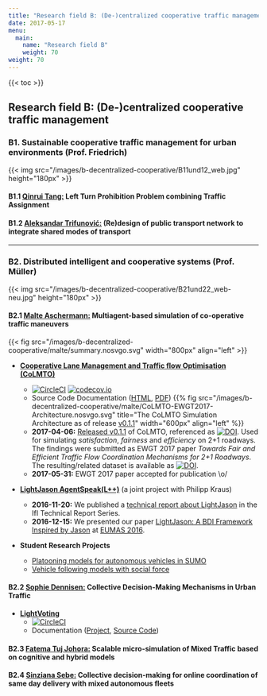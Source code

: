 ```yaml
---
title: "Research field B: (De-)centralized cooperative traffic management"
date: 2017-05-17
menu:
  main:
    name: "Research field B"
    weight: 70
weight: 70
---
```


{{< toc >}}

## Research field B: (De-&#x2060;)centralized cooperative traffic management

### B1. Sustainable cooperative traffic management for urban environments (Prof. Friedrich)

{{< img src="/images/b-decentralized-cooperative/B11und12_web.jpg" height="180px" >}}

#### B1.1 [Qinrui Tang:](.) Left Turn Prohibition Problem combining Traffic Assignment

#### B1.2 [Aleksandar Trifunović:](.) (Re)design of public transport network to integrate shared modes of transport

---

### B2. Distributed intelligent and cooperative systems (Prof. Müller)

{{< img src="/images/b-decentralized-cooperative/B21und22_web-neu.jpg" height="180px" >}}

#### B2.1 [Malte Aschermann:](https://github.com/masc) Multiagent-based simulation of co-operative traffic maneuvers

{{< fig src="/images/b-decentralized-cooperative/malte/summary.nosvgo.svg" width="800px" align="left" >}}

* **[Cooperative Lane Management and Traffic flow Optimisation (CoLMTO)](https://github.com/SocialCars/colmto)**
  * [![CircleCI](https://circleci.com/gh/SocialCars/colmto/tree/master.svg?style=shield)](https://circleci.com/gh/SocialCars/colmto/tree/master)
[![codecov.io](https://codecov.io/github/SocialCars/colmto/coverage.svg?branch=master)](https://codecov.io/github/SocialCars/colmto)
  * Source Code Documentation ([HTML](http://socialcars.github.io/colmto/docs/sources/index.html), [PDF](http://socialcars.github.io/colmto/docs/CoLMTO-doc.pdf))
  {{% fig src="/images/b-decentralized-cooperative/malte/CoLMTO-EWGT2017-Architecture.nosvgo.svg" title="The CoLMTO Simulation Architecture as of release [v0.1.1](https://github.com/SocialCars/colmto/releases/tag/v0.1.1)" width="600px" align="left" %}}
  * **2017-04-06:** [Released v0.1.1](https://github.com/SocialCars/colmto/releases/tag/v0.1.1) of CoLMTO, referenced as [![DOI](https://zenodo.org/badge/DOI/10.5281/zenodo.801531.svg)](https://doi.org/10.5281/zenodo.801531). Used for simulating *satisfaction*, *fairness* and *efficiency* on 2+1 roadways.
  The findings were submitted as EWGT 2017 paper *Towards Fair and Efficient Traffic Flow Coordination Mechanisms for 2+1 Roadways*. The resulting/related dataset is available as [![DOI](https://zenodo.org/badge/DOI/10.5281/zenodo.495742.svg)](https://doi.org/10.5281/zenodo.495742).
  * **2017-05-31:** EWGT 2017 paper accepted for publication \o/

* **[LightJason AgentSpeak(L++)](https://lightjason.github.io)** (a joint project with Philipp Kraus)
  * **2016-11-20:** We published a [technical report about LightJason](https://lightjason.github.io/publication/2016-ifi-techreport.pdf) in the IfI Technical Report Series.
  * **2016-12-15:** We presented our paper [LightJason: A BDI Framework Inspired by Jason](https://lightjason.github.io/publication/2016-eumas.pdf) at [EUMAS 2016](http://eumas-at2016.webs.upv.es).

* **Student Research Projects**
  * [Platooning models for autonomous vehicles in SUMO](https://github.com/sinziana-sebe/sumo)
  * [Vehicle following models with social force](https://github.com/TranKhacDat/SocialForceVehicles)

#### B2.2 [Sophie Dennisen:](https://github.com/sdennisen) Collective Decision-Making Mechanisms in Urban Traffic

* **[LightVoting](https://github.com/SocialCars/LightVoting)**
  * [![CircleCI](https://circleci.com/gh/SocialCars/LightVoting/tree/master.svg?style=shield)](https://circleci.com/gh/SocialCars/LightVoting/tree/master)
  * Documentation ([Project](http://socialcars.github.io/LightVoting/), [Source Code](http://socialcars.github.io/LightVoting/sources/index.html))


#### B2.3 [Fatema Tuj Johora:](https://github.com/Fatema080136) Scalable micro-simulation of Mixed Traffic based on cognitive and hybrid models


#### B2.4 [Sinziana Sebe:](https://github.com/sinziana-sebe) Collective decision-making for online coordination of same day delivery with mixed autonomous fleets
